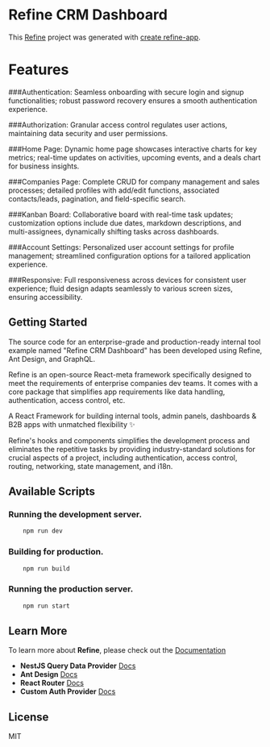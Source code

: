 # Refine CRM Dashboard

This [Refine](https://github.com/refinedev/refine) project was generated with [create refine-app](https://github.com/refinedev/refine/tree/master/packages/create-refine-app).

# Features
###Authentication: Seamless onboarding with secure login and signup functionalities; robust password recovery ensures a smooth authentication experience.

###Authorization: Granular access control regulates user actions, maintaining data security and user permissions.

###Home Page: Dynamic home page showcases interactive charts for key metrics; real-time updates on activities, upcoming events, and a deals chart for business insights.

###Companies Page: Complete CRUD for company management and sales processes; detailed profiles with add/edit functions, associated contacts/leads, pagination, and field-specific search.

###Kanban Board: Collaborative board with real-time task updates; customization options include due dates, markdown descriptions, and multi-assignees, dynamically shifting tasks across dashboards.

###Account Settings: Personalized user account settings for profile management; streamlined configuration options for a tailored application experience.

###Responsive: Full responsiveness across devices for consistent user experience; fluid design adapts seamlessly to various screen sizes, ensuring accessibility.

## Getting Started
The source code for an enterprise-grade and production-ready internal tool example named "Refine CRM Dashboard" has been developed using Refine, Ant Design, and GraphQL.

Refine is an open-source React-meta framework specifically designed to meet the requirements of enterprise companies dev teams. It comes with a core package that simplifies app requirements like data handling, authentication, access control, etc.

A React Framework for building internal tools, admin panels, dashboards & B2B apps with unmatched flexibility ✨

Refine's hooks and components simplifies the development process and eliminates the repetitive tasks by providing industry-standard solutions for crucial aspects of a project, including authentication, access control, routing, networking, state management, and i18n.

## Available Scripts

### Running the development server.

```bash
    npm run dev
```

### Building for production.

```bash
    npm run build
```

### Running the production server.

```bash
    npm run start
```

## Learn More

To learn more about **Refine**, please check out the [Documentation](https://refine.dev/docs)

- **NestJS Query Data Provider** [Docs](https://refine.dev/docs/data/packages/nestjs-query/)
- **Ant Design** [Docs](https://refine.dev/docs/ui-frameworks/antd/tutorial/)
- **React Router** [Docs](https://refine.dev/docs/core/providers/router-provider/)
- **Custom Auth Provider** [Docs](https://refine.dev/docs/core/providers/auth-provider/)

## License

MIT
